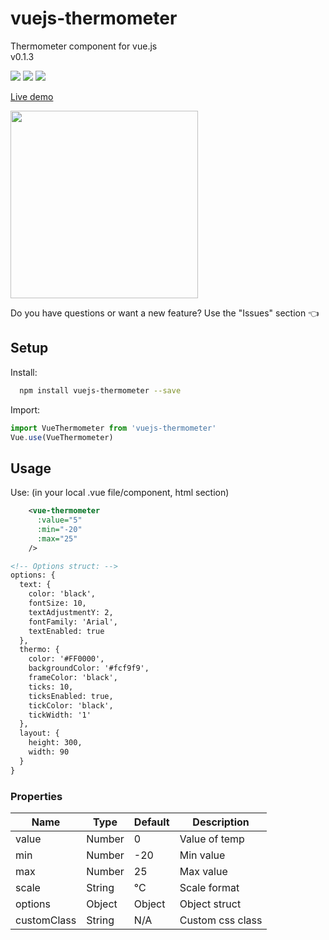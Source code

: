 # vuejs-thermometer
Thermometer component for vue.js <br>
v0.1.3

<img src="https://img.shields.io/badge/license-MIT-green.svg" /> <img src="https://img.shields.io/badge/dependencies-0-brightgreen.svg" /> <img src="https://img.shields.io/badge/bugs-0-red.svg" />

[Live demo](http://softwarefun.no/#/thermometer)
<br>

<img src="http://softwarefun.no/demo_temp.png" height="300">

Do you have questions or want a new feature? Use the "Issues" section :point_left:

## Setup
Install:
```bash
  npm install vuejs-thermometer --save
```

Import:
```javascript
import VueThermometer from 'vuejs-thermometer'
Vue.use(VueThermometer)
```
## Usage
Use: (in your local .vue file/component, html section)

```xml
    <vue-thermometer
      :value="5"
      :min="-20"
      :max="25"
    />

<!-- Options struct: -->
options: {
  text: {
    color: 'black',
    fontSize: 10,
    textAdjustmentY: 2,
    fontFamily: 'Arial',
    textEnabled: true
  },
  thermo: {
    color: '#FF0000',
    backgroundColor: '#fcf9f9',
    frameColor: 'black',
    ticks: 10,
    ticksEnabled: true,
    tickColor: 'black',
    tickWidth: '1'
  },
  layout: {
    height: 300,
    width: 90
  }
}
```

### Properties

| Name            | Type             | Default      | Description            |
| ---             | ---              | ---          | ---                    |
| value           | Number           | 0            | Value of temp |
| min             | Number           | -20          | Min value|
| max             | Number           | 25           | Max value |
| scale           | String           | °C           | Scale format |
| options         | Object           | Object       | Object struct |
| customClass     | String           | N/A          | Custom css class |

